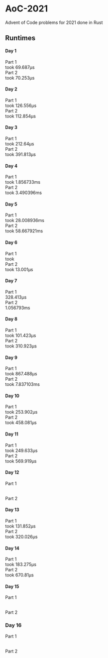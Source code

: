 # AoC-2021
Advent of Code problems for 2021 done in Rust

## Runtimes
#### Day 1
Part 1
<br>
took 69.687µs
<br>
Part 2
<br>
took 70.253µs
#### Day 2
Part 1
<br>
took 126.556µs
<br>
Part 2
<br>
took 112.854µs
#### Day 3
Part 1
<br>
took 212.64µs
<br>
Part 2
<br>
took 391.813µs
<br>
#### Day 4
Part 1
<br>
took 1.856733ms
<br>
Part 2
<br>
took 3.490396ms
#### Day 5
Part 1
<br>
took 28.008936ms
<br>
Part 2
<br>
took 58.667921ms
#### Day 6
Part 1
<br>
took 
<br>
Part 2
<br>
took 13.001µs
#### Day 7
Part 1
<br>
328.413µs
<br>
Part 2
<br>
1.056793ms
#### Day 8
Part 1
<br>
took 101.423µs
<br>
Part 2
<br>
took 310.923µs
#### Day 9
Part 1
<br>
took 867.488µs
<br>
Part 2
<br>
took 7.837103ms
#### Day 10
Part 1
<br>
took 253.902µs 
<br>
Part 2
<br>
took 458.081µs
#### Day 11
Part 1
<br>
took 249.633µs
<br>
Part 2
<br>
took 569.919µs
#### Day 12
Part 1
<br>

<br>
Part 2
<br>

#### Day 13
Part 1
<br>
took 131.852µs
<br>
Part 2
<br>
took 320.026µs
#### Day 14
Part 1
<br>
took 183.275µs
<br>
Part 2
<br>
took 670.81µs
#### Day 15
Part 1
<br>

<br>
Part 2
<br>

### Day 16
Part 1
<br>

<br>
Part 2
<br>
